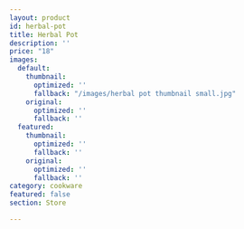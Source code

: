 ```yaml
---
layout: product
id: herbal-pot
title: Herbal Pot
description: ''
price: "18"
images:
  default:
    thumbnail:
      optimized: ''
      fallback: "/images/herbal pot thumbnail small.jpg"
    original:
      optimized: ''
      fallback: ''
  featured:
    thumbnail:
      optimized: ''
      fallback: ''
    original:
      optimized: ''
      fallback: ''
category: cookware
featured: false
section: Store

---
```

